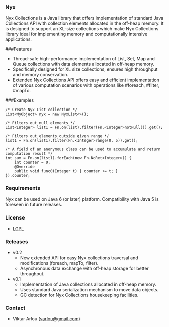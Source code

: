 ### Nyx

Nyx Collections is a Java library that offers implementation of standard Java Collections API with collection elements allocated in the off-heap memory. It is designed to support an XL-size collections which make Nyx Collections library ideal for implementing memory and computationally intensive applications.

###Features
* Thread-safe high-performance implementation of List, Set, Map and Queue collections with data elements allocated in off-heap memory. 
* Specifically designed for XL size collections, ensures high throughput and memory conservation.
* Extended Nyx Collections API offers easy and efficient implementation of various computation scenarios with operations like #foreach, #filter, #mapTo.  

###Examples
```
/* Create Nyx List collection */
List<MyObject> nyx = new NyxList<>();

/* Filters out null elements */
List<Integer> list1 = Fn.on(list).filter(Fn.<Integer>notNull()).get();

/* Filters out elements outside given range */
list1 = Fn.on(list1).filter(Fn.<Integer>range(0, 5)).get();

/* A field of an anonymous class can be used to accumulate and return computation result */
int sum = Fn.on(list1).forEach(new Fn.NoRet<Integer>() {
	int counter = 0;
	@Override
	public void func0(Integer t) { counter += t; }
}).counter;
```
### Requirements

Nyx can be used on Java 6 (or later) platform. Compatibility with Java 5 is foreseen in future releases. 

### License

* [LGPL](http://www.gnu.org/copyleft/lesser.html) 

### Releases

* v0.2
	- New extended API for easy Nyx collections traversal and modifications (foreach, mapTo, filter).
	- Asynchronous data exchange with off-heap storage for better throughput. 
* v0.1
	- Implementation of Java collections allocated in off-heap memory. 
	- Uses standard Java serialization mechanism to move data objects.
	- GC detection for Nyx Collections housekeeping facilities.

### Contact

* Viktar Arlou (varlou@gmail.com)
